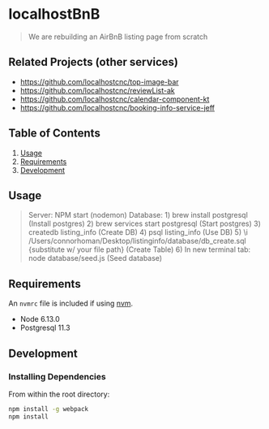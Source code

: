 # localhostBnB

> We are rebuilding an AirBnB listing page from scratch

## Related Projects (other services)

  - https://github.com/localhostcnc/top-image-bar
  - https://github.com/localhostcnc/reviewList-ak
  - https://github.com/localhostcnc/calendar-component-kt
  - https://github.com/localhostcnc/booking-info-service-jeff

## Table of Contents

1. [Usage](#Usage)
1. [Requirements](#requirements)
1. [Development](#development)

## Usage

> Server: NPM start (nodemon)
> Database: 1) brew install postgresql (Install postgres)
            2) brew services start postgresql (Start postgres)
            3) createdb listing_info (Create DB)
            4) psql listing_info (Use DB)
            5) \i /Users/connorhoman/Desktop/listinginfo/database/db_create.sql {substitute w/ your file path} (Create Table)
            6) In new terminal tab: node database/seed.js (Seed database)

## Requirements

An `nvmrc` file is included if using [nvm](https://github.com/creationix/nvm).

- Node 6.13.0
- Postgresql 11.3

## Development



### Installing Dependencies

From within the root directory:

```sh
npm install -g webpack
npm install
```

